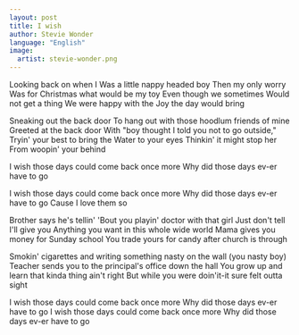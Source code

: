 ```yaml
---
layout: post
title: I wish
author: Stevie Wonder
language: "English"
image:
  artist: stevie-wonder.png
---
```

Looking back on when I
Was a little nappy headed boy
Then my only worry
Was for Christmas what would be my toy
Even though we sometimes
Would not get a thing
We were happy with the
Joy the day would bring

Sneaking out the back door
To hang out with those hoodlum friends of mine
Greeted at the back door
With "boy thought I told you not to go outside,"
Tryin' your best to bring the
Water to your eyes
Thinkin' it might stop her
From woopin' your behind

I wish those days could come back once more
Why did those days ev-er have to go


I wish those days could come back once more
Why did those days ev-er have to go
Cause I love them so

Brother says he's tellin'
'Bout you playin' doctor with that girl
Just don't tell I'll give you
Anything you want in this whole wide world
Mama gives you money for Sunday school
You trade yours for candy after church is through

Smokin' cigarettes and writing something nasty on the wall (you nasty boy)
Teacher sends you to the principal's office down the hall
You grow up and learn that kinda thing ain't right
But while you were doin'it-it sure felt outta sight

I wish those days could come back once more
Why did those days ev-er have to go
I wish those days could come back once more
Why did those days ev-er have to go
